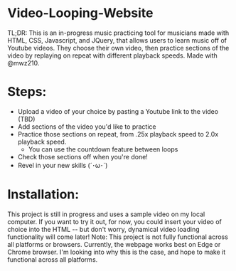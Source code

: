 # Video-Looping-Website
TL;DR: This is an in-progress music practicing tool for musicians made with HTML, CSS, Javascript, and JQuery, that allows users to learn music off of Youtube videos. They choose their own video, then practice sections of the video by replaying on repeat with different playback speeds.
Made with @mwz210.

# Steps: 
- Upload a video of your choice by pasting a Youtube link to the video (TBD)
- Add sections of the video you'd like to practice 
- Practice those sections on repeat, from .25x playback speed to 2.0x playback speed. 
  - You can use the countdown feature between loops
- Check those sections off when you're done! 
- Revel in your new skills (´･ω･`)

# Installation:
This project is still in progress and uses a sample video on my local computer. If you want to try it out, for now, you could insert your video of choice into the HTML -- but don't worry, dynamical video loading functionality will come later! 
Note: This project is not fully functional across all platforms or browsers. Currently, the webpage works best on Edge or Chrome browser. I'm looking into why this is the case, and hope to make it functional across all platforms.
